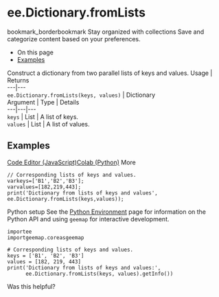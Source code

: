  
#  ee.Dictionary.fromLists
bookmark_borderbookmark Stay organized with collections  Save and categorize content based on your preferences.
  * On this page
  * [Examples](https://developers.google.com/earth-engine/apidocs/ee-dictionary-fromlists#examples)


Construct a dictionary from two parallel lists of keys and values.
Usage | Returns  
---|---  
`ee.Dictionary.fromLists(keys, values)` | Dictionary  
Argument | Type | Details  
---|---|---  
`keys` | List | A list of keys.  
`values` | List | A list of values.  
## Examples
[Code Editor (JavaScript)](https://developers.google.com/earth-engine/apidocs/ee-dictionary-fromlists#code-editor-javascript-sample)[Colab (Python)](https://developers.google.com/earth-engine/apidocs/ee-dictionary-fromlists#colab-python-sample) More
```
// Corresponding lists of keys and values.
varkeys=['B1','B2','B3'];
varvalues=[182,219,443];
print('Dictionary from lists of keys and values',
ee.Dictionary.fromLists(keys,values));
```
Python setup
See the [ Python Environment](https://developers.google.com/earth-engine/guides/python_install) page for information on the Python API and using `geemap` for interactive development.
```
importee
importgeemap.coreasgeemap
```
```
# Corresponding lists of keys and values.
keys = ['B1', 'B2', 'B3']
values = [182, 219, 443]
print('Dictionary from lists of keys and values:',
      ee.Dictionary.fromLists(keys, values).getInfo())
```

Was this helpful?
